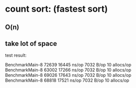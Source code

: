 # count sort: (fastest sort)

## O(n)
## take lot of space


test result:

BenchmarkMain-8   	   72639	     16445 ns/op	    7032 B/op	      10 allocs/op
BenchmarkMain-8   	   63002	     17266 ns/op	    7032 B/op	      10 allocs/op
BenchmarkMain-8   	   69026	     17643 ns/op	    7032 B/op	      10 allocs/op
BenchmarkMain-8   	   68818	     17521 ns/op	    7032 B/op	      10 allocs/op
